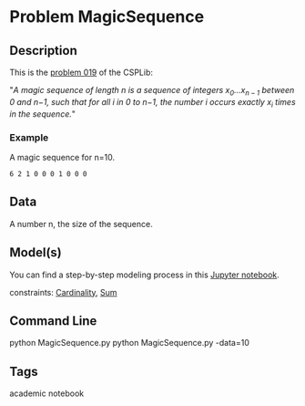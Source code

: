 # Problem MagicSequence
## Description
This is the [problem 019](https://www.csplib.org/Problems/prob019/) of the CSPLib:

"*A magic sequence of length n is a sequence of integers $x_0...x_{n−1}$ between 0 and n−1, such that for all i in 0 to n−1,
the number i occurs exactly $x_i$ times in the sequence.*"

### Example

A magic sequence for n=10.
```
6 2 1 0 0 0 1 0 0 0
```

## Data
A number n, the size of the sequence.

## Model(s)
You can find a step-by-step modeling process in this [Jupyter notebook](https://pycsp.org/documentation/models/CSP/MagicSequence/).

  constraints: [Cardinality](http://pycsp.org/documentation/constraints/Cardinality), [Sum](http://pycsp.org/documentation/constraints/Sum)

## Command Line
  python MagicSequence.py
  python MagicSequence.py -data=10

## Tags
 academic notebook

